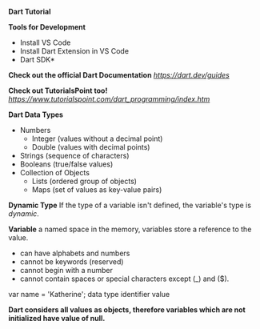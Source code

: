 **Dart Tutorial**

**Tools for Development**
- Install VS Code
- Install Dart Extension in VS Code
- Dart SDK*

**Check out the official Dart Documentation** 
*https://dart.dev/guides*

**Check out TutorialsPoint too!**
*https://www.tutorialspoint.com/dart_programming/index.htm*

**Dart Data Types**
- Numbers
    - Integer (values without a decimal point)
    - Double (values with decimal points)
- Strings (sequence of characters)
- Booleans (true/false values)
- Collection of Objects
    - Lists (ordered group of objects)
    - Maps (set of values as key-value pairs)

**Dynamic Type**
If the type of a variable isn't defined, the variable's type is *dynamic*.

**Variable**
a named space in the memory, variables store a reference to the value. 
- can have alphabets and numbers
- cannot be keywords (reserved)
- cannot begin with a number
- cannot contain spaces or special characters except (_) and ($).

var         name        =   'Katherine';
data type   identifier      value

**Dart considers all values as objects, therefore variables which are not initialized have value of null.**








